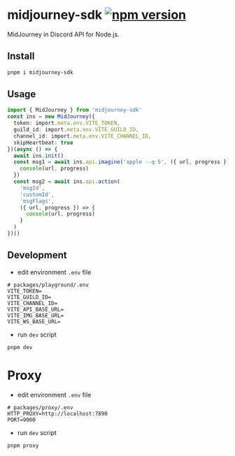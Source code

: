 # midjourney-sdk <a href="https://www.npmjs.com/package/midjourney-sdk"><img src="https://img.shields.io/npm/v/midjourney-sdk.svg?maxAge=3600" alt="npm version" /></a>

MidJourney in Discord API for Node.js.

## Install

```bash
pnpm i midjourney-sdk
```

## Usage

```typescript
import { MidJourney } from 'midjourney-sdk'
const ins = new MidJourney({
  token: import.meta.env.VITE_TOKEN,
  guild_id: import.meta.env.VITE_GUILD_ID,
  channel_id: import.meta.env.VITE_CHANNEL_ID,
  skipHeartbeat: true
})(async () => {
  await ins.init()
  const msg1 = await ins.api.imagine('apple --q 5', ({ url, progress }) => {
    console(url, progress)
  })
  const msg2 = await ins.api.action(
    'msgId',
    'customId',
    'msgFlags',
    ({ url, progress }) => {
      console(url, progress)
    }
  )
})()
```

## Development

- edit environment `.env` file

```
# packages/playground/.env
VITE_TOKEN=
VITE_GUILD_ID=
VITE_CHANNEL_ID=
VITE_API_BASE_URL=
VITE_IMG_BASE_URL=
VITE_WS_BASE_URL=
```

- run `dev` script

```bash
pnpm dev
```

# Proxy

- edit environment `.env` file

```
# packages/proxy/.env
HTTP_PROXY=http://localhost:7890
PORT=9000
```

- run `dev` script

```bash
pnpm proxy
```
